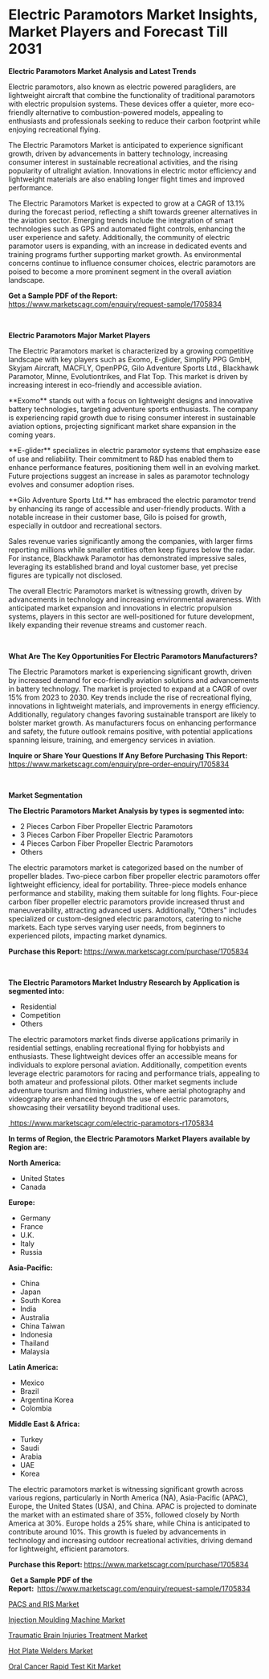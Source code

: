 <p><h1>Electric Paramotors Market Insights, Market Players and Forecast Till 2031</h1></p><p><strong>Electric Paramotors Market Analysis and Latest Trends</strong></p>
<p><p>Electric paramotors, also known as electric powered paragliders, are lightweight aircraft that combine the functionality of traditional paramotors with electric propulsion systems. These devices offer a quieter, more eco-friendly alternative to combustion-powered models, appealing to enthusiasts and professionals seeking to reduce their carbon footprint while enjoying recreational flying.</p><p>The Electric Paramotors Market is anticipated to experience significant growth, driven by advancements in battery technology, increasing consumer interest in sustainable recreational activities, and the rising popularity of ultralight aviation. Innovations in electric motor efficiency and lightweight materials are also enabling longer flight times and improved performance.</p><p>The Electric Paramotors Market is expected to grow at a CAGR of 13.1% during the forecast period, reflecting a shift towards greener alternatives in the aviation sector. Emerging trends include the integration of smart technologies such as GPS and automated flight controls, enhancing the user experience and safety. Additionally, the community of electric paramotor users is expanding, with an increase in dedicated events and training programs further supporting market growth. As environmental concerns continue to influence consumer choices, electric paramotors are poised to become a more prominent segment in the overall aviation landscape.</p></p>
<p><strong>Get a Sample PDF of the Report:&nbsp;</strong> <a href="https://www.marketscagr.com/enquiry/request-sample/1705834?utm_campaign=1436&utm_medium=2&utm_source=Github&utm_content=ia&utm_term=21102024&utm_id=electric-paramotors">https://www.marketscagr.com/enquiry/request-sample/1705834</a></p>
<p>&nbsp;</p>
<p><strong>Electric Paramotors Major Market Players</strong></p>
<p><p>The Electric Paramotors market is characterized by a growing competitive landscape with key players such as Exomo, E-glider, Simplify PPG GmbH, Skyjam Aircraft, MACFLY, OpenPPG, Gilo Adventure Sports Ltd., Blackhawk Paramotor, Minne, Evolutiontrikes, and Flat Top. This market is driven by increasing interest in eco-friendly and accessible aviation.</p><p>**Exomo** stands out with a focus on lightweight designs and innovative battery technologies, targeting adventure sports enthusiasts. The company is experiencing rapid growth due to rising consumer interest in sustainable aviation options, projecting significant market share expansion in the coming years.</p><p>**E-glider** specializes in electric paramotor systems that emphasize ease of use and reliability. Their commitment to R&D has enabled them to enhance performance features, positioning them well in an evolving market. Future projections suggest an increase in sales as paramotor technology evolves and consumer adoption rises.</p><p>**Gilo Adventure Sports Ltd.** has embraced the electric paramotor trend by enhancing its range of accessible and user-friendly products. With a notable increase in their customer base, Gilo is poised for growth, especially in outdoor and recreational sectors.</p><p>Sales revenue varies significantly among the companies, with larger firms reporting millions while smaller entities often keep figures below the radar. For instance, Blackhawk Paramotor has demonstrated impressive sales, leveraging its established brand and loyal customer base, yet precise figures are typically not disclosed.</p><p>The overall Electric Paramotors market is witnessing growth, driven by advancements in technology and increasing environmental awareness. With anticipated market expansion and innovations in electric propulsion systems, players in this sector are well-positioned for future development, likely expanding their revenue streams and customer reach.</p></p>
<p>&nbsp;</p>
<p><strong>What Are The Key Opportunities For Electric Paramotors Manufacturers?</strong></p>
<p><p>The Electric Paramotors market is experiencing significant growth, driven by increased demand for eco-friendly aviation solutions and advancements in battery technology. The market is projected to expand at a CAGR of over 15% from 2023 to 2030. Key trends include the rise of recreational flying, innovations in lightweight materials, and improvements in energy efficiency. Additionally, regulatory changes favoring sustainable transport are likely to bolster market growth. As manufacturers focus on enhancing performance and safety, the future outlook remains positive, with potential applications spanning leisure, training, and emergency services in aviation.</p></p>
<p><strong>Inquire or Share Your Questions If Any Before Purchasing This Report:</strong> <a href="https://www.marketscagr.com/enquiry/pre-order-enquiry/1705834?utm_campaign=1436&utm_medium=2&utm_source=Github&utm_content=ia&utm_term=21102024&utm_id=electric-paramotors">https://www.marketscagr.com/enquiry/pre-order-enquiry/1705834</a></p>
<p>&nbsp;</p>
<p><strong>Market Segmentation</strong></p>
<p><strong>The Electric Paramotors Market Analysis by types is segmented into:</strong></p>
<p><ul><li>2 Pieces Carbon Fiber Propeller Electric Paramotors</li><li>3 Pieces Carbon Fiber Propeller Electric Paramotors</li><li>4 Pieces Carbon Fiber Propeller Electric Paramotors</li><li>Others</li></ul></p>
<p><p>The electric paramotors market is categorized based on the number of propeller blades. Two-piece carbon fiber propeller electric paramotors offer lightweight efficiency, ideal for portability. Three-piece models enhance performance and stability, making them suitable for long flights. Four-piece carbon fiber propeller electric paramotors provide increased thrust and maneuverability, attracting advanced users. Additionally, "Others" includes specialized or custom-designed electric paramotors, catering to niche markets. Each type serves varying user needs, from beginners to experienced pilots, impacting market dynamics.</p></p>
<p><strong>Purchase this Report:&nbsp;</strong><a href="https://www.marketscagr.com/purchase/1705834?utm_campaign=1436&utm_medium=2&utm_source=Github&utm_content=ia&utm_term=21102024&utm_id=electric-paramotors">https://www.marketscagr.com/purchase/1705834</a></p>
<p>&nbsp;</p>
<p><strong>The Electric Paramotors Market Industry Research by Application is segmented into:</strong></p>
<p><ul><li>Residential</li><li>Competition</li><li>Others</li></ul></p>
<p><p>The electric paramotors market finds diverse applications primarily in residential settings, enabling recreational flying for hobbyists and enthusiasts. These lightweight devices offer an accessible means for individuals to explore personal aviation. Additionally, competition events leverage electric paramotors for racing and performance trials, appealing to both amateur and professional pilots. Other market segments include adventure tourism and filming industries, where aerial photography and videography are enhanced through the use of electric paramotors, showcasing their versatility beyond traditional uses.</p></p>
<p><a href="https://www.marketscagr.com/electric-paramotors-r1705834?utm_campaign=1436&utm_medium=2&utm_source=Github&utm_content=ia&utm_term=21102024&utm_id=electric-paramotors">&nbsp;https://www.marketscagr.com/electric-paramotors-r1705834</a></p>
<p><strong>In terms of Region, the Electric Paramotors Market Players available by Region are:</strong></p>
<p>
    <p> <strong> North America: </strong>
        <ul>
            <li>United States</li>
            <li>Canada</li>
        </ul>
        </p> 
    <p> <strong> Europe: </strong>
        <ul>
            <li>Germany</li>
            <li>France</li>
            <li>U.K.</li>
            <li>Italy</li>
            <li>Russia</li>
        </ul>
        </p> 
    <p> <strong> Asia-Pacific: </strong>
        <ul>
            <li>China</li>
            <li>Japan</li>
            <li>South Korea</li>
            <li>India</li>
            <li>Australia</li>
            <li>China Taiwan</li>
            <li>Indonesia</li>
            <li>Thailand</li>
            <li>Malaysia</li>
        </ul>
        </p> 
    <p> <strong> Latin America: </strong>
        <ul>
            <li>Mexico</li>
            <li>Brazil</li>
            <li>Argentina Korea</li>
            <li>Colombia</li>
        </ul>
        </p> 
    <p> <strong> Middle East & Africa: </strong>
        <ul>
            <li>Turkey</li>
            <li>Saudi</li>
            <li>Arabia</li>
            <li>UAE</li>
            <li>Korea</li>
        </ul>
    </p>
    </p>
<p><p>The electric paramotors market is witnessing significant growth across various regions, particularly in North America (NA), Asia-Pacific (APAC), Europe, the United States (USA), and China. APAC is projected to dominate the market with an estimated share of 35%, followed closely by North America at 30%. Europe holds a 25% share, while China is anticipated to contribute around 10%. This growth is fueled by advancements in technology and increasing outdoor recreational activities, driving demand for lightweight, efficient paramotors.</p></p>
<p><strong>Purchase this Report: </strong><a href="https://www.marketscagr.com/purchase/1705834?utm_campaign=1436&utm_medium=2&utm_source=Github&utm_content=ia&utm_term=21102024&utm_id=electric-paramotors">https://www.marketscagr.com/purchase/1705834</a></p>
<p>&nbsp;<strong>Get a Sample PDF of the Report:&nbsp;&nbsp;</strong><a href="https://www.marketscagr.com/enquiry/request-sample/1705834?utm_campaign=1436&utm_medium=2&utm_source=Github&utm_content=ia&utm_term=21102024&utm_id=electric-paramotors">https://www.marketscagr.com/enquiry/request-sample/1705834</a></p>
<p><strong></strong></p>
<p><p><a href="https://www.linkedin.com/pulse/sustainability-trends-pacs-ris-industry-market-implications-i0f6f?utm_campaign=1436&utm_medium=2&utm_source=Github&utm_content=ia&utm_term=21102024&utm_id=electric-paramotors">PACS and RIS Market</a></p><p><a href="https://issuu.com/reportprime-2/docs/injection-moulding-machine-market-s_e359e394d9e498?utm_campaign=1436&utm_medium=2&utm_source=Github&utm_content=ia&utm_term=21102024&utm_id=electric-paramotors">Injection Moulding Machine Market</a></p><p><a href="https://www.linkedin.com/pulse/global-traumatic-brain-injuries-treatment-nexus-sector-07nnf?utm_campaign=1436&utm_medium=2&utm_source=Github&utm_content=ia&utm_term=21102024&utm_id=electric-paramotors">Traumatic Brain Injuries Treatment Market</a></p><p><a href="https://issuu.com/reportprime-2/docs/hot-plate-welders-market-size-2030._077b9719763817?utm_campaign=1436&utm_medium=2&utm_source=Github&utm_content=ia&utm_term=21102024&utm_id=electric-paramotors">Hot Plate Welders Market</a></p><p><a href="https://www.linkedin.com/pulse/oral-cancer-rapid-test-kit-market-regional-outlook-competition-axrke?utm_campaign=1436&utm_medium=2&utm_source=Github&utm_content=ia&utm_term=21102024&utm_id=electric-paramotors">Oral Cancer Rapid Test Kit Market</a></p></p>